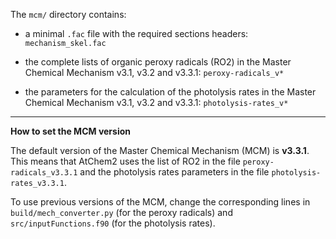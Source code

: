 The `mcm/` directory contains:

- a minimal `.fac` file with the required sections headers: `mechanism_skel.fac`

- the complete lists of organic peroxy radicals (RO2) in the Master Chemical
  Mechanism v3.1, v3.2 and v3.3.1: `peroxy-radicals_v*`

- the parameters for the calculation of the photolysis rates in the Master
  Chemical Mechanism v3.1, v3.2 and v3.3.1: `photolysis-rates_v*`

---

**How to set the MCM version**

The default version of the Master Chemical Mechanism (MCM) is **v3.3.1**. This
means that AtChem2 uses the list of RO2 in the file `peroxy-radicals_v3.3.1`
and the photolysis rates parameters in the file `photolysis-rates_v3.3.1`.

To use previous versions of the MCM, change the corresponding lines in
`build/mech_converter.py` (for the peroxy radicals) and
`src/inputFunctions.f90` (for the photolysis rates).
